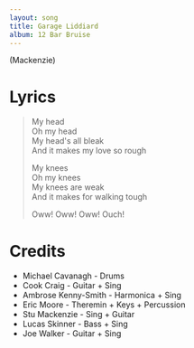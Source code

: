 ```yaml
---
layout: song
title: Garage Liddiard
album: 12 Bar Bruise
---
```


(Mackenzie)

# Lyrics

> My head   
> Oh my head   
> My head's all bleak   
> And it makes my love so rough   
>    
> My knees   
> Oh my knees   
> My knees are weak   
> And it makes for walking tough   
>    
> Oww! Oww! Oww! Ouch!   

# Credits

* Michael Cavanagh - Drums  
* Cook Craig - Guitar + Sing  
* Ambrose Kenny-Smith - Harmonica + Sing  
* Eric Moore - Theremin + Keys + Percussion  
* Stu Mackenzie - Sing + Guitar  
* Lucas Skinner - Bass + Sing  
* Joe Walker - Guitar + Sing  
